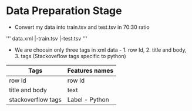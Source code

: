 # Data Preparation Stage

- Convert my data into train.tsv and test.tsv in 70:30 ratio

'''
data.xml
    |-train.tsv
    |-test.tsv
'''
- We are choosin only three tags in xml data - 1. row Id, 2. title and body, 3. tags (Stackoveflow tags specific to python)

|Tags|Features names|
|-|-|
|row Id|row Id|
|title and body|text|
|stackoverflow tags|Label - Python|